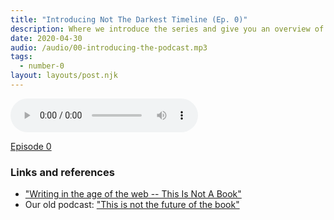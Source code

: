 ```yaml
---
title: "Introducing Not The Darkest Timeline (Ep. 0)"
description: Where we introduce the series and give you an overview of what the next few episodes will be about
date: 2020-04-30
audio: /audio/00-introducing-the-podcast.mp3
tags:
  - number-0
layout: layouts/post.njk
---
```


<audio
    controls
    src="{{ '/audio/00-introducing-the-podcast.mp3' | url }}">
</audio>


<a href="/audio/00-introducing-the-podcast.mp3">Episode 0</a>

### Links and references

* ["Writing in the age of the web -- This Is Not A Book"](https://thisisnotabook.baldurbjarnason.com/)
* Our old podcast: ["This is not the future of the book"](https://thisisnotabook.baldurbjarnason.com/podcast/)